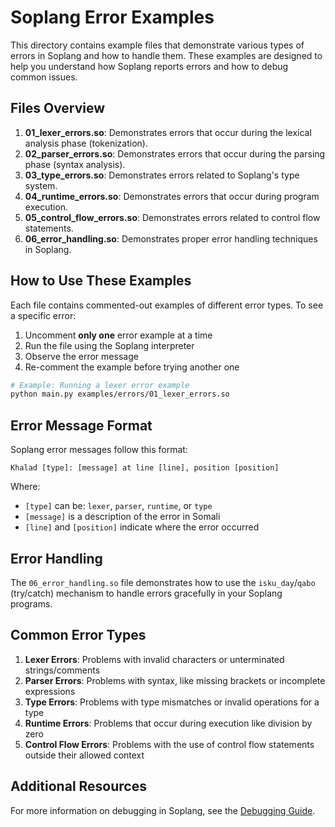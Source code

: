 # Soplang Error Examples

This directory contains example files that demonstrate various types of errors in Soplang and how to handle them. These examples are designed to help you understand how Soplang reports errors and how to debug common issues.

## Files Overview

1. **01_lexer_errors.so**: Demonstrates errors that occur during the lexical analysis phase (tokenization).
2. **02_parser_errors.so**: Demonstrates errors that occur during the parsing phase (syntax analysis).
3. **03_type_errors.so**: Demonstrates errors related to Soplang's type system.
4. **04_runtime_errors.so**: Demonstrates errors that occur during program execution.
5. **05_control_flow_errors.so**: Demonstrates errors related to control flow statements.
6. **06_error_handling.so**: Demonstrates proper error handling techniques in Soplang.

## How to Use These Examples

Each file contains commented-out examples of different error types. To see a specific error:

1. Uncomment **only one** error example at a time
2. Run the file using the Soplang interpreter
3. Observe the error message
4. Re-comment the example before trying another one

```bash
# Example: Running a lexer error example
python main.py examples/errors/01_lexer_errors.so
```

## Error Message Format

Soplang error messages follow this format:

```
Khalad [type]: [message] at line [line], position [position]
```

Where:
- `[type]` can be: `lexer`, `parser`, `runtime`, or `type`
- `[message]` is a description of the error in Somali
- `[line]` and `[position]` indicate where the error occurred

## Error Handling

The `06_error_handling.so` file demonstrates how to use the `isku_day`/`qabo` (try/catch) mechanism to handle errors gracefully in your Soplang programs.

## Common Error Types

1. **Lexer Errors**: Problems with invalid characters or unterminated strings/comments
2. **Parser Errors**: Problems with syntax, like missing brackets or incomplete expressions
3. **Type Errors**: Problems with type mismatches or invalid operations for a type
4. **Runtime Errors**: Problems that occur during execution like division by zero
5. **Control Flow Errors**: Problems with the use of control flow statements outside their allowed context

## Additional Resources

For more information on debugging in Soplang, see the [Debugging Guide](../../docs/testing/DEBUGGING.md).
